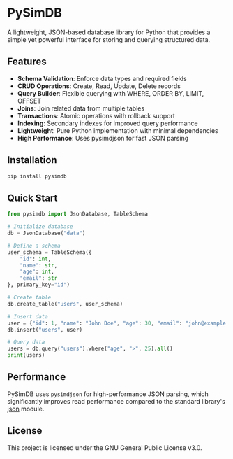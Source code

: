 # PySimDB

A lightweight, JSON-based database library for Python that provides a simple yet powerful interface for storing and querying structured data.

## Features

- **Schema Validation**: Enforce data types and required fields
- **CRUD Operations**: Create, Read, Update, Delete records
- **Query Builder**: Flexible querying with WHERE, ORDER BY, LIMIT, OFFSET
- **Joins**: Join related data from multiple tables
- **Transactions**: Atomic operations with rollback support
- **Indexing**: Secondary indexes for improved query performance
- **Lightweight**: Pure Python implementation with minimal dependencies
- **High Performance**: Uses pysimdjson for fast JSON parsing

## Installation

```bash
pip install pysimdb
```

## Quick Start

```python
from pysimdb import JsonDatabase, TableSchema

# Initialize database
db = JsonDatabase("data")

# Define a schema
user_schema = TableSchema({
    "id": int,
    "name": str,
    "age": int,
    "email": str
}, primary_key="id")

# Create table
db.create_table("users", user_schema)

# Insert data
user = {"id": 1, "name": "John Doe", "age": 30, "email": "john@example.com"}
db.insert("users", user)

# Query data
users = db.query("users").where("age", ">", 25).all()
print(users)
```

## Performance

PySimDB uses `pysimdjson` for high-performance JSON parsing, which significantly improves read performance compared to the standard library's [json](file://c:\Users\ASUS\Desktop\json%20db\data\posts.json) module.

## License

This project is licensed under the GNU General Public License v3.0.